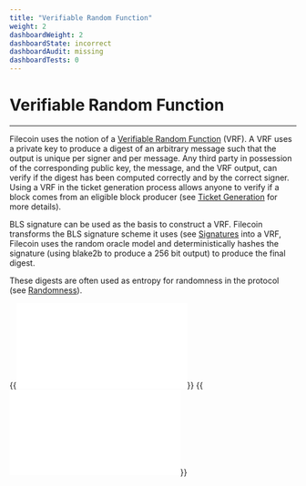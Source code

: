 ```yaml
---
title: "Verifiable Random Function"
weight: 2
dashboardWeight: 2
dashboardState: incorrect
dashboardAudit: missing
dashboardTests: 0
---
```


# Verifiable Random Function
---

Filecoin uses the notion of a [Verifiable Random
Function](https://people.csail.mit.edu/silvio/Selected%20Scientific%20Papers/Pseudo%20Randomness/Verifiable_Random_Functions.pdf)
(VRF). A VRF uses a private key to produce a digest of
an arbitrary message such that the output is unique per signer and per message.
Any third party in possession of the corresponding public key, the message, and
the VRF output, can verify if the digest has been computed correctly and by the
correct signer. Using a VRF in the ticket generation process allows anyone to
verify if a block comes from an eligible block producer (see [Ticket Generation](storage_power_consensus#tickets) for more details).

BLS signature can be used as the basis to construct a VRF. Filecoin transforms
the BLS signature scheme it uses (see [Signatures](signatures) into a
VRF, Filecoin uses the random oracle model and deterministically hashes the
signature (using blake2b to produce a 256 bit output) to produce the final digest.

These digests are often used as entropy for randomness in the protocol (see [Randomness](randomness)).

{{<embed src="vrf.id" lang="go">}}
{{<embed src="vrf.go" lang="go">}}